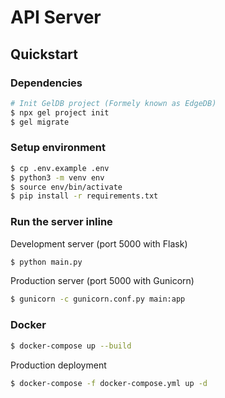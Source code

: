 # API Server

## Quickstart

### Dependencies

```sh
# Init GelDB project (Formely known as EdgeDB)
$ npx gel project init
$ gel migrate
```

### Setup environment

```sh
$ cp .env.example .env
$ python3 -m venv env
$ source env/bin/activate
$ pip install -r requirements.txt
```

### Run the server inline

Development server (port 5000 with Flask)
```sh
$ python main.py
```

Production server (port 5000 with Gunicorn)
```sh
$ gunicorn -c gunicorn.conf.py main:app
```

### Docker

```sh
$ docker-compose up --build
```

Production deployment
```sh
$ docker-compose -f docker-compose.yml up -d
```
